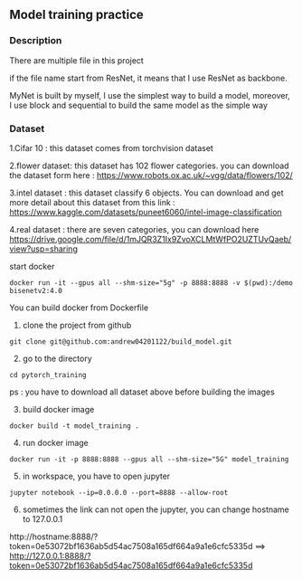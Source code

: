 ## Model training practice

### Description
There are multiple file in this project

if the file name start from ResNet, it means that I use ResNet as backbone. 

MyNet is built by myself, I use the simplest way to build a model, moreover, I use block and sequential to build the same model as the simple way

### Dataset
1.Cifar 10 : this dataset comes from torchvision dataset

2.flower dataset: this dataset has 102 flower categories. you can download the dataset form here : https://www.robots.ox.ac.uk/~vgg/data/flowers/102/

3.intel dataset : this dataset classify 6 objects. You can download and get more detail about this dataset from this link : https://www.kaggle.com/datasets/puneet6060/intel-image-classification

4.real dataset : there are seven categories, you can download here https://drive.google.com/file/d/1mJQR3Z1Ix9ZvoXCLMtWfPO2UZTUvQaeb/view?usp=sharing


start docker 
```console
docker run -it --gpus all --shm-size="5g" -p 8888:8888 -v $(pwd):/demo bisenetv2:4.0
```

You can build docker from Dockerfile

1. clone the project from github
```console
git clone git@github.com:andrew04201122/build_model.git
```

2. go to the directory
```console
cd pytorch_training
```

ps : you have to download all dataset above before building the images

3. build docker image
```console
docker build -t model_training .
```

4. run docker image
```console
docker run -it -p 8888:8888 --gpus all --shm-size="5G" model_training
```

5. in workspace, you have to open jupyter
```console
jupyter notebook --ip=0.0.0.0 --port=8888 --allow-root
```

6. sometimes the link can not open the jupyter, you can change hostname to 127.0.0.1

http://hostname:8888/?token=0e53072bf1636ab5d54ac7508a165df664a9a1e6cfc5335d  ==> http://127.0.0.1:8888/?token=0e53072bf1636ab5d54ac7508a165df664a9a1e6cfc5335d

